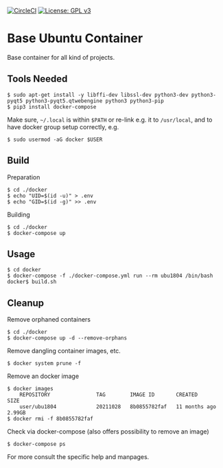 [![CircleCI](https://circleci.com/gh/Rubusch/docker__ubu.svg?style=shield)](https://circleci.com/gh/Rubusch/docker__ubu)
[![License: GPL v3](https://img.shields.io/badge/License-GPL%20v3-blue.svg)](https://www.gnu.org/licenses/gpl-3.0.html)


# Base Ubuntu Container

Base container for all kind of projects.  


## Tools Needed

```
$ sudo apt-get install -y libffi-dev libssl-dev python3-dev python3-pyqt5 python3-pyqt5.qtwebengine python3 python3-pip
$ pip3 install docker-compose
```
Make sure, ``~/.local`` is within ``$PATH`` or re-link e.g. it to ``/usr/local``, and to have docker group setup correctly, e.g.  
```
$ sudo usermod -aG docker $USER
```


## Build

Preparation  

```
$ cd ./docker
$ echo "UID=$(id -u)" > .env
$ echo "GID=$(id -g)" >> .env
```

Building  

```
$ cd ./docker
$ docker-compose up
```


## Usage

```
$ cd docker
$ docker-compose -f ./docker-compose.yml run --rm ubu1804 /bin/bash
docker$ build.sh
```


## Cleanup

Remove orphaned containers  
```
$ cd ./docker
$ docker-compose up -d --remove-orphans
```

Remove dangling container images, etc.  
```
$ docker system prune -f
```

Remove an docker image  
```
$ docker images
    REPOSITORY               TAG        IMAGE ID       CREATED         SIZE
    user/ubu1804             20211028   8b0855782faf   11 months ago   2.99GB
$ docker rmi -f 8b0855782faf
```

Check via docker-compose (also offers possibility to remove an image)  
```
$ docker-compose ps
```

For more consult the specific help and manpages.  

